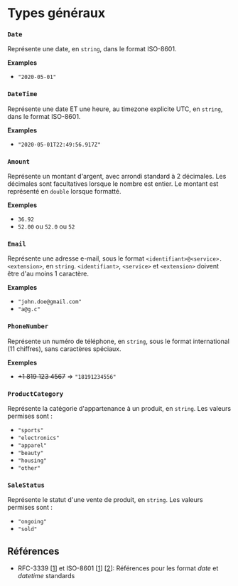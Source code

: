 # Types généraux

### `Date`

Représente une date, en `string`, dans le format ISO-8601.

**Examples**

- `"2020-05-01"`

### `DateTime`

Représente une date ET une heure, au timezone explicite UTC, en `string`, dans le format ISO-8601.

**Examples**

- `"2020-05-01T22:49:56.917Z"`

### `Amount`

Représente un montant d'argent, avec arrondi standard à 2 décimales. Les décimales sont facultatives lorsque le nombre est entier. Le montant est représenté en `double` lorsque formatté.

**Exemples**

- `36.92`
- `52.00` ou `52.0` ou `52`

### `Email`

Représente une adresse e-mail, sous le format `<identifiant>@<service>.<extension>`, en `string`. `<identifiant>`, `<service>` et `<extension>` doivent être d'au moins 1 caractère.

**Examples**

- `"john.doe@gmail.com"`
- `"a@g.c"`

### `PhoneNumber`

Représente un numéro de téléphone, en `string`, sous le format international (11 chiffres), sans caractères spéciaux.

**Exemples**

- ~~+1 819 123 4567~~ => `"18191234556"`

### `ProductCategory`

Représente la catégorie d'appartenance à un produit, en `string`. Les valeurs permises sont :

- `"sports"`
- `"electronics"`
- `"apparel"`
- `"beauty"`
- `"housing"`
- `"other"`

### `SaleStatus`

Représente le statut d'une vente de produit, en `string`. Les valeurs permises sont :

- `"ongoing"`
- `"sold"`

## Références

- RFC-3339 \[[1](https://datatracker.ietf.org/doc/html/rfc3339)\] et ISO-8601 \[[1](https://www.w3.org/TR/NOTE-datetime)\] \[[2](https://www.loc.gov/standards/datetime/iso-tc154-wg5_n0038_iso_wd_8601-1_2016-02-16.pdf)\]: Références pour les format *date* et *datetime* standards
